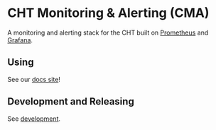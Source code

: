 # CHT Monitoring & Alerting (CMA)

A monitoring and alerting stack for the CHT built on [Prometheus](https://prometheus.io/) and [Grafana](https://grafana.com/).

## Using

See our [docs site](https://docs.communityhealthtoolkit.org/apps/guides/hosting/monitoring/setup/)!

## Development and Releasing

See [development](/development).
